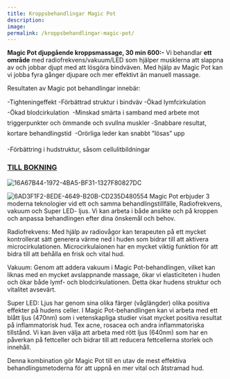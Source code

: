 ```yaml
---
title: Kroppsbehandlingar Magic Pot
description: 
image: 
permalink: /kroppsbehandlingar-magic-pot/
---
```


**Magic Pot djupgående kroppsmassage, 30 min 600:-**
Vi behandlar **ett område** med radiofrekvens/vakuum/LED som hjälper musklerna att slappna av och jobbar djupt med att lösgöra bindväven.
Med hjälp av Magic Pot kan vi jobba fyra gånger djupare och mer effektivt än manuell massage.

Resultaten av Magic pot behandlingar innebär:

-Tighteningeffekt
-Förbättrad struktur i bindväv
-Ökad lymfcirkulation 
-Ökad blodcirkulation 
-Minskad smärta i samband med arbete mot triggerpunkter och ömmande och svullna muskler
-Snabbare resultat, kortare behandlingstid 
-Orörliga leder kan snabbt ”lösas” upp 

-Förbättring i hudstruktur, såsom cellulitbildningar




### [TILL BOKNING](https://pipershudvard.wordpress.com/kontakta-oss/)






![16A67B44-1972-4BA5-BF31-1327F80827DC](https://pipershudvard.files.wordpress.com/2018/01/16a67b44-1972-4ba5-bf31-1327f80827dc.png?w=300)

![6AD3F1F2-8EDE-4649-B20B-CD235D480554](https://pipershudvard.files.wordpress.com/2018/01/6ad3f1f2-8ede-4649-b20b-cd235d480554.jpeg?w=510)
Magic Pot erbjuder 3 moderna teknologier vid ett och samma behandlingstillfälle, Radiofrekvens, vakuum och Super LED- ljus.
Vi kan arbeta i både ansikte och på kroppen och anpassa behandlingen efter dina önskemål och behov.

Radiofrekvens:
Med hjälp av radiovågor kan terapeuten på ett mycket kontrollerat sätt generera värme ned i huden som bidrar till att aktivera microcirkulationen. Microcirkulaionen har en mycket viktig funktion för att bidra till att behålla en frisk och vital hud.

Vakuum:
Genom att addera vakuum i Magic Pot-behandlingen, vilket kan liknas med en mycket avslappnande massage, ökar vi elasticiteten i huden och ökar både lymf- och blodcirkulationen. Detta ökar hudens struktur och vitalitet avsevärt.

Super LED:
Ljus har genom sina olika färger (våglängder) olika positiva effekter på hudens celler. I Magic Pot-behandlingen kan vi arbeta med ett blått ljus (470nm) som i vetenskapliga studier visat mycket positiva resultat på inflammatorisk hud. Tex acne, rosacea och andra inflammatoriska tillstånd.
Vi kan även välja att arbeta med rött ljus (640nm) som har en påverkan på fettceller och bidrar till att reducera fettcellerna storlek och innehåll.

Denna kombination gör Magic Pot till en utav de mest effektiva behandlingsmetoderna för att uppnå en mer vital och åtstramad hud.


